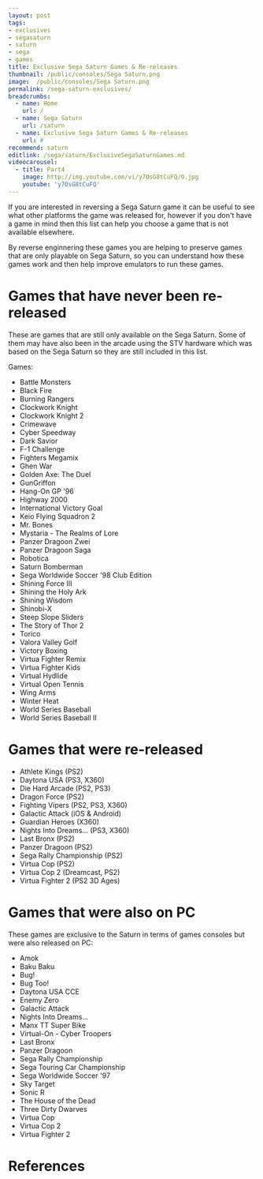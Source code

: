 ```yaml
---
layout: post
tags:
- exclusives
- segasaturn
- saturn
- sega
- games
title: Exclusive Sega Saturn Games & Re-releases
thumbnail: /public/consoles/Sega Saturn.png
image:  /public/consoles/Sega Saturn.png
permalink: /sega-saturn-exclusives/
breadcrumbs:
  - name: Home
    url: /
  - name: Sega Saturn
    url: /saturn
  - name: Exclusive Sega Saturn Games & Re-releases
    url: #
recommend: saturn
editlink: /sega/saturn/ExclusiveSegaSaturnGames.md
videocarousel:
  - title: Part4
    image: http://img.youtube.com/vi/y7OsG8tCuFQ/0.jpg
    youtube: 'y7OsG8tCuFQ'
---
```


If you are interested in reversing a Sega Saturn game it can be useful to see what other platforms the game was released for, however if you don't have a game in mind then this list can help you choose a game that is not available elsewhere.

By reverse enginnering these games you are helping to preserve games that are only playable on Sega Saturn, so you can understand how these games work and then help improve emulators to run these games.

# Games that have never been re-released
These are games that are still only available on the Sega Saturn. Some of them may have also been in the arcade using the STV hardware which was based on the Sega Saturn so they are still included in this list.

Games:
* Battle Monsters
* Black Fire
* Burning Rangers
* Clockwork Knight
* Clockwork Knight 2
* Crimewave
* Cyber Speedway
* Dark Savior
* F-1 Challenge
* Fighters Megamix
* Ghen War
* Golden Axe: The Duel
* GunGriffon
* Hang-On GP '96
* Highway 2000
* International Victory Goal
* Keio Flying Squadron 2
* Mr. Bones
* Mystaria - The Realms of Lore
* Panzer Dragoon Zwei
* Panzer Dragoon Saga
* Robotica
* Saturn Bomberman
* Sega Worldwide Soccer '98 Club Edition
* Shining Force III
* Shining the Holy Ark
* Shining Wisdom
* Shinobi-X
* Steep Slope Sliders
* The Story of Thor 2
* Torico
* Valora Valley Golf
* Victory Boxing
* Virtua Fighter Remix
* Virtua Fighter Kids
* Virtual Hydlide
* Virtual Open Tennis
* Wing Arms
* Winter Heat
* World Series Baseball
* World Series Baseball II

# Games that were re-released
* Athlete Kings (PS2)
* Daytona USA (PS3, X360)
* Die Hard Arcade (PS2, PS3)
* Dragon Force (PS2)
* Fighting Vipers (PS2, PS3, X360)
* Galactic Attack (iOS & Android)
* Guardian Heroes (X360)
* Nights Into Dreams... (PS3, X360)
* Last Bronx (PS2)
* Panzer Dragoon (PS2)
* Sega Rally Championship (PS2)
* Virtua Cop (PS2)
* Virtua Cop 2 (Dreamcast, PS2)
* Virtua Fighter 2 (PS2 3D Ages)

# Games that were also on PC
These games are exclusive to the Saturn in terms of games consoles but were also released on PC:
* Amok
* Baku Baku
* Bug!
* Bug Too!
* Daytona USA CCE
* Enemy Zero
* Galactic Attack
* Nights Into Dreams... 
* Manx TT Super Bike
* Virtual-On - Cyber Troopers
* Last Bronx
* Panzer Dragoon
* Sega Rally Championship
* Sega Touring Car Championship
* Sega Worldwide Soccer '97
* Sky Target
* Sonic R
* The House of the Dead 
* Three Dirty Dwarves
* Virtua Cop
* Virtua Cop 2
* Virtua Fighter 2


# References
[^1]: [List of Sega Saturn Exclusives The Sega Saturn Forum - セガサターン SegaSaturn.co.uk](http://segasaturngroup.proboards.com/thread/6820/list-sega-saturn-exclusives)
[^2]: [(278) Sega Saturn 32bit Era Console Exclusives Part 4 YouTube](https://www.youtube.com/watch?v=y7OsG8tCuFQ)
